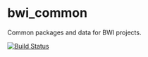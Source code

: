 bwi_common
==========

Common packages and data for BWI projects.

[![Build Status](https://travis-ci.org/utexas-bwi/bwi_common.svg?branch=master)](https://travis-ci.org/utexas-bwi/bwi_common)
